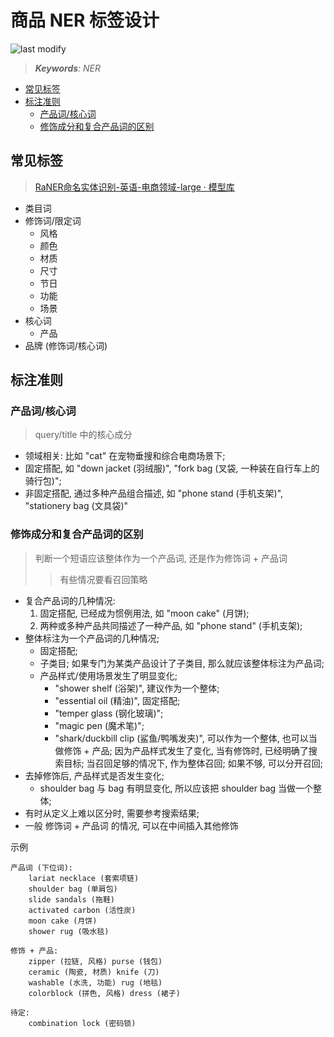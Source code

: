 商品 NER 标签设计
===
<!--START_SECTION:badge-->

![last modify](https://img.shields.io/static/v1?label=last%20modify&message=2025-08-03%2022%3A42%3A16&color=yellowgreen&style=flat-square)

<!--END_SECTION:badge-->
<!--info
top: false
draft: false
hidden: false
tag: [nlp_ner]
-->

> ***Keywords**: NER*

<!-- TOC -->
- [常见标签](#常见标签)
- [标注准则](#标注准则)
    - [产品词/核心词](#产品词核心词)
    - [修饰成分和复合产品词的区别](#修饰成分和复合产品词的区别)
<!-- TOC -->


## 常见标签
> [RaNER命名实体识别-英语-电商领域-large · 模型库](https://www.modelscope.cn/models/iic/nlp_raner_named-entity-recognition_english-large-ecom)

- 类目词
- 修饰词/限定词
    - 风格
    - 颜色
    - 材质
    - 尺寸
    - 节日
    - 功能
    - 场景
- 核心词
    - 产品
- 品牌 (修饰词/核心词)


## 标注准则

### 产品词/核心词
> query/title 中的核心成分
- 领域相关: 比如 "cat" 在宠物垂搜和综合电商场景下;
- 固定搭配, 如 "down jacket (羽绒服)", "fork bag (叉袋, 一种装在自行车上的骑行包)";
- 非固定搭配, 通过多种产品组合描述, 如 "phone stand (手机支架)", "stationery bag (文具袋)"

### 修饰成分和复合产品词的区别
> 判断一个短语应该整体作为一个产品词, 还是作为修饰词 + 产品词
>> 有些情况要看召回策略

- 复合产品词的几种情况:
    1. 固定搭配, 已经成为惯例用法, 如 "moon cake" (月饼);
    2. 两种或多种产品共同描述了一种产品, 如 "phone stand" (手机支架);
- 整体标注为一个产品词的几种情况;
    - 固定搭配;
    - 子类目; 如果专门为某类产品设计了子类目, 那么就应该整体标注为产品词;
    - 产品样式/使用场景发生了明显变化;
        - "shower shelf (浴架)", 建议作为一个整体;
        - "essential oil (精油)", 固定搭配;
        - "temper glass (钢化玻璃)";
        - "magic pen (魔术笔)";
        - "shark/duckbill clip (鲨鱼/鸭嘴发夹)", 可以作为一个整体, 也可以当做修饰 + 产品; 因为产品样式发生了变化, 当有修饰时, 已经明确了搜索目标; 当召回足够的情况下, 作为整体召回; 如果不够, 可以分开召回;
- 去掉修饰后, 产品样式是否发生变化;
    - shoulder bag 与 bag 有明显变化, 所以应该把 shoulder bag 当做一个整体;
- 有时从定义上难以区分时, 需要参考搜索结果;
- 一般 修饰词 + 产品词 的情况, 可以在中间插入其他修饰

示例
```
产品词 (下位词):
    lariat necklace (套索项链)
    shoulder bag (单肩包)
    slide sandals (拖鞋)
    activated carbon (活性炭)
    moon cake (月饼)
    shower rug (吸水毯)

修饰 + 产品:
    zipper (拉链, 风格) purse (钱包)
    ceramic (陶瓷, 材质) knife (刀)
    washable (水洗, 功能) rug (地毯)
    colorblock (拼色, 风格) dress (裙子)

待定:
    combination lock (密码锁)
```

